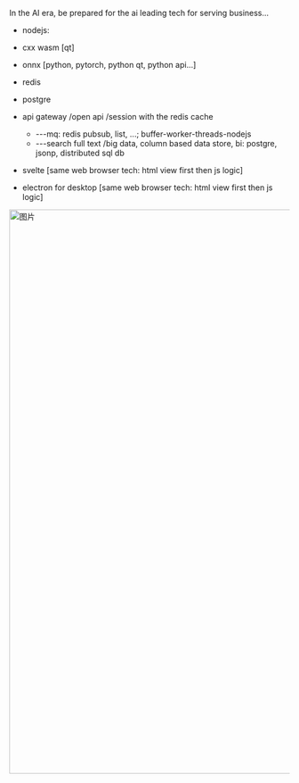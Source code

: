 In the AI era, be prepared for the ai leading tech for serving business...

  * nodejs:
  * cxx wasm [qt]
  * onnx [python, pytorch, python qt, python api...]

  * redis
  * postgre

  * api gateway /open api /session with the redis cache
    * ---mq: redis pubsub, list, ...;  buffer-worker-threads-nodejs
    * ---search full text /big data, column based data store, bi:  postgre, jsonp, distributed sql db

  * svelte [same web browser tech: html view first then js logic]
  * electron for desktop [same web browser tech: html view first then js logic]


<img width="1908" height="1011" alt="图片" src="https://github.com/user-attachments/assets/31e41ff1-087d-4b11-a1c8-4eea0ae3b29d" />
